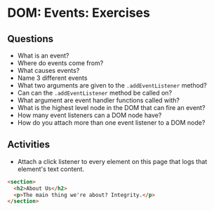 # DOM: Events: Exercises

## Questions

* What is an event?
* Where do events come from?
* What causes events?
* Name 3 different events
* What two arguments are given to the `.addEventListener` method?
* Can can the `.addEventListener` method be called on?
* What argument are event handler functions called with?
* What is the highest level node in the DOM that can fire an event?
* How many event listeners can a DOM node have?
* How do you attach more than one event listener to a DOM node?

## Activities

* Attach a click listener to every element on this page that logs that element's text content.

```html
<section>
  <h2>About Us</h2>
  <p>The main thing we're about? Integrity.</p>
</section>
```
